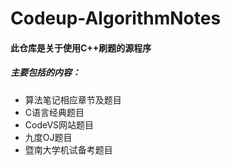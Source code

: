 # Codeup-AlgorithmNotes
#### 此仓库是关于使用C++刷题的源程序
##### 主要包括的内容：
  * 算法笔记相应章节及题目
  * C语言经典题目
  * CodeVS网站题目
  * 九度OJ题目
  * 暨南大学机试备考题目
 
